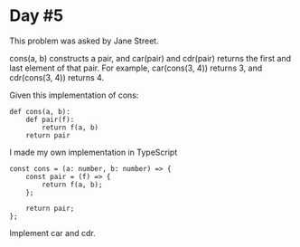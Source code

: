 # Day #5

This problem was asked by Jane Street.

cons(a, b) constructs a pair, and car(pair) and cdr(pair) returns the first and last element of that pair. For example, car(cons(3, 4)) returns 3, and cdr(cons(3, 4)) returns 4.

Given this implementation of cons:
```
def cons(a, b):
    def pair(f):
        return f(a, b)
    return pair
```

I made my own implementation in TypeScript
```
const cons = (a: number, b: number) => {
    const pair = (f) => {
        return f(a, b);
    };

    return pair;
};
```
Implement car and cdr.